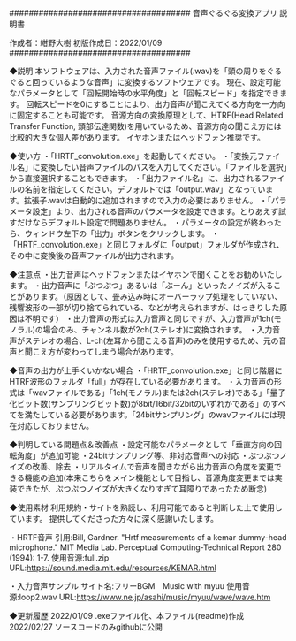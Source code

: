 #####################################
音声ぐるぐる変換アプリ 説明書

作成者：紺野大樹
初版作成日：2022/01/09
#####################################


◆説明
本ソフトウェアは、入力された音声ファイル(.wav)を「頭の周りをぐるぐると回っているような音声」に変換するソフトウェアです。
現在、設定可能なパラメータとして「回転開始時の水平角度」と「回転スピード」を指定できます。
回転スピードを0にすることにより、出力音声が聞こえてくる方向を一方向に固定することも可能です。
音源方向の変換原理として、HTRF(Head Related Transfer Function, 頭部伝達関数)を用いているため、音源方向の聞こえ方には比較的大きな個人差があります。
イヤホンまたはヘッドフォン推奨です。


◆使い方
・「HRTF_convolution.exe」を起動してください。
・「変換元ファイル名」に変換したい音声ファイルのパスを入力してください。「ファイルを選択」から直接選択することもできます。
・「出力ファイル名」に、出力されるファイルの名前を指定してください。デフォルトでは「output.wav」となっています。拡張子.wavは自動的に追加されますので入力の必要はありません。
・「パラメータ設定」より、出力される音声のパラメータを設定できます。とりあえず試すだけならデフォルト設定で問題ありません。
・パラメータの設定が終わったら、ウィンドウ左下の「出力」ボタンをクリックします。
・「HRTF_convolution.exe」と同じフォルダに「output」フォルダが作成され、その中に変換後の音声ファイルが出力されます。


◆注意点
・出力音声はヘッドフォンまたはイヤホンで聞くことをお勧めいたします。
・出力音声に「ぷつぷつ」あるいは「ぶーん」といったノイズが入ることがあります。（原因として、畳み込み時にオーバーラップ処理をしていない、残響波形の一部が切り捨てられている、などが考えられますが、はっきりした原因は不明です）
・出力音声の形式は入力音声と同じですが、入力音声が1ch(モノラル)の場合のみ、チャンネル数が2ch(ステレオ)に変換されます。
・入力音声がステレオの場合、L-ch(左耳から聞こえる音声)のみを使用するため、元の音声と聞こえ方が変わってしまう場合があります。


◆音声の出力が上手くいかない場合
・「HRTF_convolution.exe」と同じ階層にHTRF波形のフォルダ「full」が存在している必要があります。
・入力音声の形式は「wavファイルである」「1ch(モノラル)または2ch(ステレオ)である」「量子化ビット数(サンプリングビット数)が8bit/16bit/32bitのいずれかである」のすべてを満たしている必要があります。「24bitサンプリング」のwavファイルには現在対応しておりません。


◆判明している問題点＆改善点
・設定可能なパラメータとして「垂直方向の回転角度」が追加可能
・24bitサンプリング等、非対応音声への対応
・ぷつぷつノイズの改善、除去
・リアルタイムで音声を聞きながら出力音声の角度を変更できる機能の追加(本来こちらをメイン機能として目指し、音源角度変更までは実装できたが、ぷつぷつノイズが大きくなりすぎて耳障りであったため断念)


◆使用素材
利用規約・サイトを熟読し、利用可能であると判断した上で使用しています。
提供してくださった方々に深く感謝いたします。

・HRTF音声
引用:Bill, Gardner. "Hrtf measurements of a kemar dummy-head microphone." MIT Media Lab. Perceptual Computing-Technical Report 280 (1994): 1-7.
使用音源:full.zip
URL:https://sound.media.mit.edu/resources/KEMAR.html

・入力音声サンプル
サイト名:フリーBGM　Music with myuu
使用音源:loop2.wav
URL:https://www.ne.jp/asahi/music/myuu/wave/wave.htm


◆更新履歴
2022/01/09 .exeファイル化、本ファイル(readme)作成
2022/02/27 ソースコードのみgithubに公開

